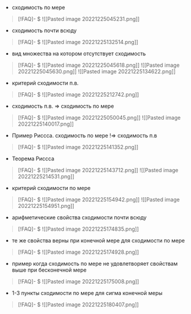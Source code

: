 - сходимость по мере
> [!FAQ]- $
> ![[Pasted image 20221225045231.png]]

- сходимость почти всюду
> [!FAQ]- $
>![[Pasted image 20221225132514.png]]

- вид множества на котором отсутствует сходимость
> [!FAQ]- $
>![[Pasted image 20221225045618.png]] ![[Pasted image 20221225045630.png]] ![[Pasted image 20221225134622.png]]

- критерий сходимости п.в.
> [!FAQ]- $
> ![[Pasted image 20221225212742.png]] 

- сходимость п.в. => сходимость по мере
> [!FAQ]- $
>![[Pasted image 20221225050045.png]] ![[Pasted image 20221225140017.png]]

- Пример Риссса. сходимость по мере !=> сходимость п.в
> [!FAQ]- $
>![[Pasted image 20221225141352.png]]

- Теорема Риссса
> [!FAQ]- $
>![[Pasted image 20221225143712.png]] ![[Pasted image 20221225214531.png]]

- критерий сходимости по мере
> [!FAQ]- $
> ![[Pasted image 20221225154942.png]] ![[Pasted image 20221225154951.png]]

- арифметические свойства сходимости почти всюду
> [!FAQ]- $
>![[Pasted image 20221225174835.png]]

- те же свойства верны при конечной мере для сходимости по мере
> [!FAQ]- $
>![[Pasted image 20221225174928.png]]

- пример когда сходимость по мере не удовлетворяет свойствам выше при бесконечной мере
> [!FAQ]- $
>![[Pasted image 20221225175008.png]]

- 1-3 пункты сходимости по мере для сигма конечной меры
> [!FAQ]- $
>![[Pasted image 20221225180407.png]]

